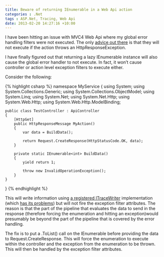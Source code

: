 ```yaml
---
title: Beware of returning IEnumerable in a Web Api action
categories : .Net
tags : ASP.Net, Tracing, Web Api
date: 2013-02-20 14:27:16 +10:00
---
```


I have been hitting an issue with MVC4 Web Api where my global error handling filters were not executed. The only [advice out there][0] is that they will not execute if the action throws an HttpResponseException. 

I have finally figured out that returning a lazy IEnumerable instance will also cause the global error handler to not execute. In fact, it won’t cause controller or action level exception filters to execute either. 

<!--more-->

Consider the following:

{% highlight csharp %}
namespace MyService
{
    using System;
    using System.Collections.Generic;
    using System.Collections.ObjectModel;
    using System.Linq;
    using System.Net;
    using System.Net.Http;
    using System.Web.Http;
    using System.Web.Http.ModelBinding;
    
    public class TestController : ApiController
    {
        [HttpGet]
        public HttpResponseMessage MyAction()
        {
            var data = BuildData();
    
            return Request.CreateResponse(HttpStatusCode.OK, data);
        }
    
        private static IEnumerable<int> BuildData()
        {
            yield return 1;
    
            throw new InvalidOperationException();
        }
    }
}
{% endhighlight %}

This will write information using [a registered ITraceWriter][1] implementation (which [has its problems][2]) but will not fire the exception filter attributes. The reason is that the part of the pipeline that evaluates the data to send in the response (therefore forcing the enumeration and hitting an exception)would presumably be beyond the part of the pipeline that is covered by the error handling.

The fix is to put a .ToList() call on the IEnumerable before providing the data to Request.CreateResponse. This will force the enumeration to execute within the controller and the exception from the enumeration to be thrown. This will then be handled by the exception filter attributes.

[0]: http://weblogs.asp.net/fredriknormen/archive/2012/06/11/asp-net-web-api-exception-handling.aspx
[1]: http://www.asp.net/web-api/overview/testing-and-debugging/tracing-in-aspnet-web-api
[2]: http://aspnetwebstack.codeplex.com/workitem/862

